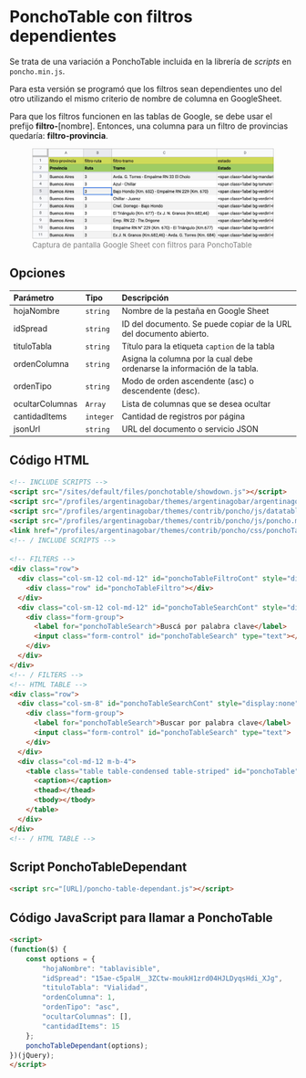 # PonchoTable con filtros dependientes

Se trata de una variación a PonchoTable incluida en la librería de *scripts* en `poncho.min.js`.

Para esta versión se programó que los filtros sean dependientes uno del otro utilizando el mismo criterio de nombre de columna en GoogleSheet.

Para que los filtros funcionen en las tablas de Google, se debe usar el prefijo **filtro-**[nombre]. Entonces, una columna para un filtro de provincias quedaría: **filtro-provincia**.

<figure>
<img src="./img/screenshoot-google-sheet.jpg" alt="Captura de pantalla Google Sheet">
<figcaption style="font-size:small; color:gray">Captura de pantalla Google Sheet con filtros para PonchoTable</figcaption>
</figure>


## Opciones

| Parámetro | Tipo | Descripción |
|:---|:---|:---|
| hojaNombre | `string` | Nombre de la pestaña en Google Sheet | 
| idSpread | `string` | ID del documento. Se puede copiar de la URL del documento abierto. | 
| tituloTabla | `string` | Título para la etiqueta `caption` de la tabla | 
| ordenColumna | `string` | Asigna la columna por la cual debe ordenarse la información de la tabla. |
| ordenTipo | `string` | Modo de orden ascendente (asc) o descendente (desc). |
| ocultarColumnas | `Array` | Lista de columnas que se desea ocultar |
| cantidadItems | `integer` | Cantidad de registros por página |
| jsonUrl | `string` | URL del documento o servicio JSON |


## Código HTML

```html
<!-- INCLUDE SCRIPTS -->
<script src="/sites/default/files/ponchotable/showdown.js"></script>
<script src="/profiles/argentinagobar/themes/argentinagobar/argentinagobar_theme/js/extensiones/showdown-extensions.js"></script>
<script src="/profiles/argentinagobar/themes/contrib/poncho/js/datatables.min.js"></script>
<script src="/profiles/argentinagobar/themes/contrib/poncho/js/poncho.min.js"></script>
<link href="/profiles/argentinagobar/themes/contrib/poncho/css/ponchoTable-1.1.css" rel="stylesheet">
<!-- / INCLUDE SCRIPTS -->

<!-- FILTERS -->
<div class="row">
  <div class="col-sm-12 col-md-12" id="ponchoTableFiltroCont" style="display: none">
    <div class="row" id="ponchoTableFiltro"></div>
  </div>
  <div class="col-sm-12 col-md-12" id="ponchoTableSearchCont" style="display: none">
    <div class="form-group">
      <label for="ponchoTableSearch">Buscá por palabra clave</label> 
      <input class="form-control" id="ponchoTableSearch" type="text"></div>
    </div>
  </div>
</div>
<!-- / FILTERS -->
<!-- HTML TABLE -->
<div class="row">
  <div class="col-sm-8" id="ponchoTableSearchCont" style="display:none">
    <div class="form-group">
      <label for="ponchoTableSearch">Buscar por palabra clave</label> 
      <input class="form-control" id="ponchoTableSearch" type="text">
    </div>
  </div>
  <div class="col-md-12 m-b-4">
    <table class="table table-condensed table-striped" id="ponchoTable">
      <caption></caption>
      <thead></thead>
      <tbody></tbody>
    </table>
  </div>
</div>
<!-- / HTML TABLE -->
```

## Script PonchoTableDependant

```html
<script src="[URL]/poncho-table-dependant.js"></script>
```

## Código JavaScript para llamar a PonchoTable

```html
<script>
(function($) {
    const options = {
        "hojaNombre": "tablavisible", 
        "idSpread": "15ae-c5palH__3ZCtw-moukH1zrd04HJLDyqsHdi_XJg",
        "tituloTabla": "Vialidad",
        "ordenColumna": 1,
        "ordenTipo": "asc",
        "ocultarColumnas": [],
        "cantidadItems": 15
    };
    ponchoTableDependant(options);
})(jQuery);
</script>
```